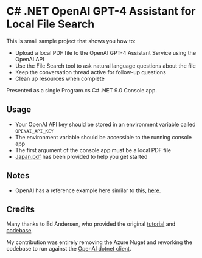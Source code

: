 # C# .NET OpenAI GPT-4 Assistant for Local File Search

This is small sample project that shows you how to:

- Upload a local PDF file to the OpenAI GPT-4 Assistant Service using the OpenAI API
- Use the File Search tool to ask natural language questions about the file
- Keep the conversation thread active for follow-up questions
- Clean up resources when complete

Presented as a single Program.cs C# .NET 9.0 Console app.

## Usage

* Your OpenAI API key should be stored in an environment variable called `OPENAI_API_KEY`
* The environment variable should be accessible to the running console app
* The first argument of the console app must be a local PDF file
* [Japan.pdf](https://github.com/FrankRay78/AI-Playground/blob/FrankRay78-patch-1/Examples/01_RetrievalAugmentedGenerationAsync/Japan.pdf) has been provided to help you get started

## Notes

* OpenAI has a reference example here similar to this, [here](https://github.com/openai/openai-dotnet/blob/main/examples/Assistants/Example01_RetrievalAugmentedGenerationAsync.cs).

## Credits

Many thanks to Ed Andersen, who provided the original [tutorial](https://www.youtube.com/watch?v=FDDpkm9vCAI) and [codebase](https://github.com/edandersen/csharp-openai-assistants-dotnet-console). 

My contribution was entirely removing the Azure Nuget and reworking the codebase to run against the [OpenAI dotnet client](https://github.com/openai/openai-dotnet).
